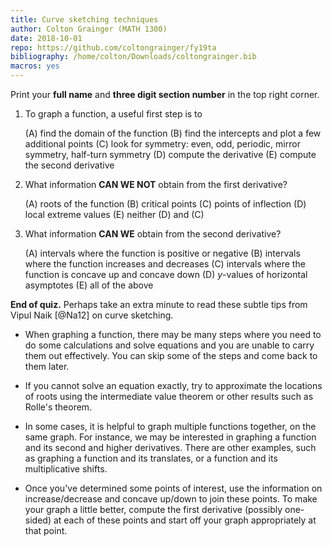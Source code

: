 ```yaml
---
title: Curve sketching techniques
author: Colton Grainger (MATH 1300)
date: 2018-10-01
repo: https://github.com/coltongrainger/fy19ta
bibliography: /home/colton/Downloads/coltongrainger.bib
macros: yes
---
```


Print your **full name** and **three digit section number** in the top right corner.

1.  To graph a function, a useful first step is to

    (A) find the domain of the function
    (B) find the intercepts and plot a few additional points
    (C) look for symmetry: even, odd, periodic, mirror symmetry, half-turn symmetry
    (D) compute the derivative
    (E) compute the second derivative

2.  What information **CAN WE NOT** obtain from the first derivative?
    
    (A) roots of the function
    (B) critical points
    (C) points of inflection
    (D) local extreme values
    (E) neither (D) and (C)

3.  What information **CAN WE** obtain from the second derivative?

    (A) intervals where the function is positive or negative
    (B) intervals where the function increases and decreases
    (C) intervals where the function is concave up and concave down
    (D) $y$-values of horizontal asymptotes
    (E) all of the above

**End of quiz.** Perhaps take an extra minute to read these subtle tips from Vipul Naik [@Na12] on curve sketching.

-   When graphing a function, there may be many steps where you need to
    do some calculations and solve equations and you are unable to carry
    them out effectively. You can skip some of the steps and come back
    to them later.

-   If you cannot solve an equation exactly, try to approximate the
    locations of roots using the intermediate value theorem or other
    results such as Rolle's theorem.

-   In some cases, it is helpful to graph multiple functions together,
    on the same graph. For instance, we may be interested in graphing a
    function and its second and higher derivatives. There are other
    examples, such as graphing a function and its translates, or a
    function and its multiplicative shifts.

-   Once you've determined some points of interest, use the information
    on increase/decrease and concave up/down to join these points. To
    make your graph a little better, compute the first derivative
    (possibly one-sided) at each of these points and start off your graph
    appropriately at that point.
